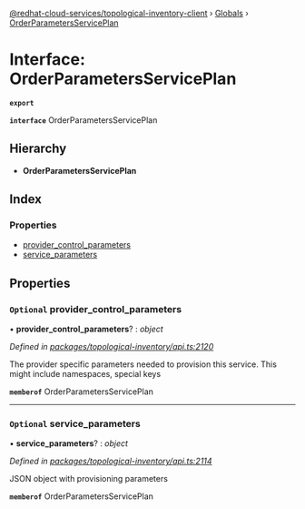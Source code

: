 [@redhat-cloud-services/topological-inventory-client](../README.md) › [Globals](../globals.md) › [OrderParametersServicePlan](orderparametersserviceplan.md)

# Interface: OrderParametersServicePlan

**`export`** 

**`interface`** OrderParametersServicePlan

## Hierarchy

* **OrderParametersServicePlan**

## Index

### Properties

* [provider_control_parameters](orderparametersserviceplan.md#optional-provider_control_parameters)
* [service_parameters](orderparametersserviceplan.md#optional-service_parameters)

## Properties

### `Optional` provider_control_parameters

• **provider_control_parameters**? : *object*

*Defined in [packages/topological-inventory/api.ts:2120](https://github.com/RedHatInsights/javascript-clients/blob/master/packages/topological-inventory/api.ts#L2120)*

The provider specific parameters needed to provision this service. This might include namespaces, special keys

**`memberof`** OrderParametersServicePlan

___

### `Optional` service_parameters

• **service_parameters**? : *object*

*Defined in [packages/topological-inventory/api.ts:2114](https://github.com/RedHatInsights/javascript-clients/blob/master/packages/topological-inventory/api.ts#L2114)*

JSON object with provisioning parameters

**`memberof`** OrderParametersServicePlan
